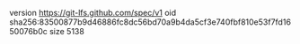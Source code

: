 version https://git-lfs.github.com/spec/v1
oid sha256:83500877b9d46886fc8dc56bd70a9b4da5cf3e740fbf810e53f7fd1650076b0c
size 5138
